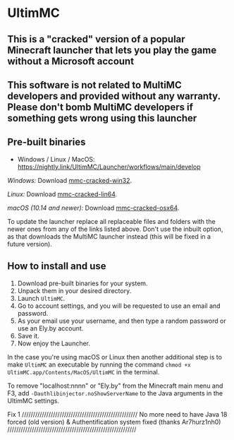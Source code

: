 # UltimMC

## This is a "cracked" version of a popular Minecraft launcher that lets you play the game without a Microsoft account

## This software is not related to MultiMC developers and provided without any warranty. Please don't bomb MultiMC developers if something gets wrong using this launcher

## Pre-built binaries

- Windows / Linux / MacOS: <https://nightly.link/UltimMC/Launcher/workflows/main/develop>

*Windows:* Download [mmc-cracked-win32](https://nightly.link/UltimMC/Launcher/workflows/main/develop/mmc-cracked-win32.zip).

*Linux:* Download [mmc-cracked-lin64](https://nightly.link/UltimMC/Launcher/workflows/main/develop/mmc-cracked-lin64.zip).

*macOS (10.14 and newer):* Download [mmc-cracked-osx64](https://nightly.link/UltimMC/Launcher/workflows/main/develop/mmc-cracked-osx64.zip).

To update the launcher replace all replaceable files and folders with the newer ones from any of the links listed above. Don't use the inbuilt option, as that downloads the MultiMC launcher instead (this will be fixed in a future version).

## How to install and use

1. Download pre-built binaries for your system.
2. Unpack them in your desired directory.
3. Launch `UltimMC`.
4. Go to account settings, and you will be requested to use an email and password.
5. As your email use your username, and then type a random password or use an Ely.by account.
6. Save it.
7. Now enjoy the Launcher.

In the case you're using macOS or Linux then another additional step is to make `UltimMC` an executable by running the command `chmod +x UltimMC.app/Contents/MacOS/UltimMC` in the terminal.

To remove "localhost:nnnn" or "Ely.by" from the Minecraft main menu and F3, add `-Dauthlibinjector.noShowServerName` to the Java arguments in the UltimMC settings.

Fix 1
////////////////////////////////////////////////////  No more need to have Java 18 forced (old version) & Authentification system fixed (thanks  Ar7hurz1nh0)   //////////////////////////////////////////////////////////
